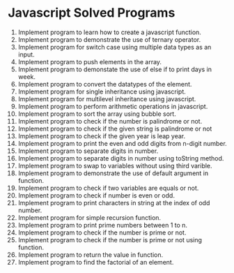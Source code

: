 # Javascript Solved Programs

1. Implement program to learn how to create a javascript function.
2. Implement program to demonstrate the use of ternary operator.
3. Implement program for switch case using multiple data types as an input.
4. Implement program to push elements in the array.
5. Implement program to demonstate the use of else if to print days in week.
6. Implement program to convert the datatypes of the element.
7. Implement program for single inheritance using javascript.
8. Implement program for multilevel inheritance using javascript.
9. Implement program to perform arithmetic operations in javascript.
10. Implement program to sort the array using bubble sort.
11. Implement program to check if the number is palindrome or not.
12. Implement program to check if the given string is palindrome or not
13. Implement program to check if the given year is leap year.
14. Implement program to print the even and odd digits from n-digit number.
15. Implement program to separate digits in number.
16. Implement program to separate digits in number using toString method.
17. Implement program to swap to variables without using third varible.
18. Implement program to demonstrate the use of default argument in function.
19. Implement program to check if two variables are equals or not.
20. Implement program to check if number is even or odd.
21. Implement program to print characters in string at the index of odd number.
22. Implement program for simple recursion function.
23. Implement program to print prime numbers between 1 to n.
24. Implement program to check if the number  is prime or not.
25. Implement program to check if the number  is prime or not using function.
26. Implement program to return the value in function.
27. Implement program to find the factorial of an element.
